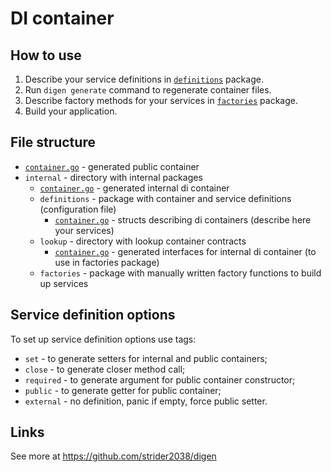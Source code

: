# DI container

## How to use

1. Describe your service definitions in [`definitions`](./internal/definitions) package.
2. Run `digen generate` command to regenerate container files.
3. Describe factory methods for your services in [`factories`](./internal/factories) package.
4. Build your application.

## File structure

* [`container.go`](./container.go) - generated public container
* `internal` - directory with internal packages
  * [`container.go`](./internal/container.go) - generated internal di container
  * `definitions` - package with container and service definitions (configuration file)
    * [`container.go`](./internal/definitions/container.go) - structs describing di containers (describe here your services)
  * `lookup` - directory with lookup container contracts
    * [`container.go`](./internal/lookup/container.go) - generated interfaces for internal di container (to use in factories package)
  * `factories` - package with manually written factory functions to build up services

## Service definition options

To set up service definition options use tags:

* `set` - to generate setters for internal and public containers;
* `close` - to generate closer method call;
* `required` - to generate argument for public container constructor;
* `public` - to generate getter for public container;
* `external` - no definition, panic if empty, force public setter.

## Links

See more at <https://github.com/strider2038/digen>

